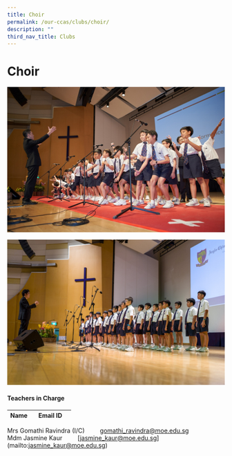 ```yaml
---
title: Choir
permalink: /our-ccas/clubs/choir/
description: ""
third_nav_title: Clubs
---
```

# **Choir**
![](/images/choir%202.jpg)

![](/images/choir%203.jpg)

#### **Teachers in Charge**

| Name&nbsp;&nbsp;&nbsp;  |     Email ID |      |
|:---:|:---:|:---:|

Mrs Gomathi Ravindra (I/C) &nbsp;&nbsp;&nbsp;&nbsp;&nbsp;&nbsp;&nbsp; [gomathi_ravindra@moe.edu.sg](mailto:gomathi\_ravindra@moe.edu.sg) <br> Mdm Jasmine Kaur &nbsp;&nbsp;&nbsp;&nbsp;&nbsp;&nbsp;&nbsp; [[jasmine_kaur@moe.edu.sg](mailto:jasmine_kaur@moe.edu.sg)](mailto:jasmine_kaur@moe.edu.sg)